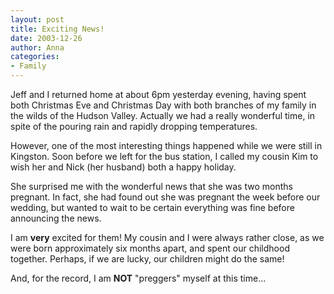 ```yaml
---
layout: post
title: Exciting News!
date: 2003-12-26
author: Anna
categories:
- Family
---
```


<p>Jeff and I returned home at about 6pm yesterday evening, having
spent both Christmas Eve and Christmas Day with both branches of my
family in the wilds of the Hudson Valley. Actually we had a really
wonderful time, in spite of the pouring rain and rapidly dropping
temperatures.</p>
<p>However, one of the most interesting things happened while we were
still in Kingston. Soon before we left for the bus station, I called my
cousin Kim to wish  her and Nick (her husband) both a happy holiday.</p>
<p>She surprised me with the wonderful news that she was two months
pregnant. In fact, she had found out she was pregnant the week before
our wedding, but wanted to wait to be certain everything was fine
before announcing the news.</p>
<p>I am <b>very</b> excited for them! My cousin and I were always
rather close, as we were born approximately six months apart, and spent
our childhood together. Perhaps, if we are lucky, our children might do
the same!</p>
<p>And, for the record, I am <b>NOT</b> "preggers" myself at this
time... </p>